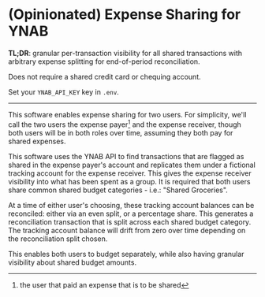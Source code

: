 # (Opinionated) Expense Sharing for YNAB

**TL;DR**: granular per-transaction visibility for all shared transactions with arbitrary expense splitting for end-of-period reconciliation. 

Does not require a shared credit card or chequing account. 

Set your `YNAB_API_KEY` key in `.env`.

----

This software enables expense sharing for two users. For simplicity, we'll call the two users the expense payer[^1] and the expense receiver, though both users will be in both roles over time, assuming they both pay for shared expenses. 

[^1]: the user that paid an expense that is to be shared

This software uses the YNAB API to find transactions that are flagged as shared in the expense payer's account and replicates them under a fictional tracking account for the expense receiver. This gives the 
expense receiver visibility into what has been spent as a group. It is required that both users share common shared budget categories - i.e.: "Shared Groceries".

At a time of either user's choosing, these tracking account balances can be reconciled: either via an even split, or a percentage share. This generates a reconciliation transaction that is split across each shared budget category. The tracking account balance will drift from zero over time depending on the reconciliation split chosen. 


This enables both users to budget separately, while also having granular visibility about shared budget amounts. 

